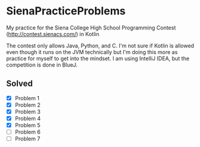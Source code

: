# SienaPracticeProblems
My practice for the Siena College High School Programming Contest (http://contest.sienacs.com/) in Kotlin

The contest only allows Java, Python, and C. I'm not sure if Kotlin is allowed even though it runs on the JVM technically but I'm doing this more as practice for myself to get into the mindset. I am using IntelliJ IDEA, but the competition is done in BlueJ.

## Solved

- [x] Problem 1
- [x] Problem 2
- [x] Problem 3
- [x] Problem 4
- [x] Problem 5
- [ ] Problem 6
- [ ] Problem 7
